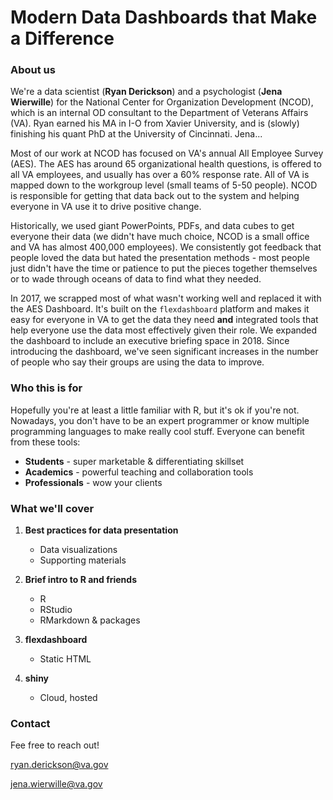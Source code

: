# Modern Data Dashboards that Make a Difference

### About us

We're a data scientist (**Ryan Derickson**) and a psychologist (**Jena Wierwille**) for the National Center for Organization Development (NCOD), which is an internal OD consultant to the Department of Veterans Affairs (VA). Ryan earned his MA in I-O from Xavier University, and is (slowly) finishing his quant PhD at the University of Cincinnati. Jena... 

Most of our work at NCOD has focused on VA's annual All Employee Survey (AES). The AES has around 65 organizational health questions, is offered to all VA employees, and usually has over a 60% response rate. All of VA is mapped down to the workgroup level (small teams of 5-50 people). NCOD is responsible for getting that data back out to the system and helping everyone in VA use it to drive positive change.  

Historically, we used giant PowerPoints, PDFs, and data cubes to get everyone their data (we didn't have much choice, NCOD is a small office and VA has almost 400,000 employees). We consistently got feedback that people loved the data but hated the presentation methods - most people just didn't have the time or patience to put the pieces together themselves or to wade through oceans of data to find what they needed. 

In 2017, we scrapped most of what wasn't working well and replaced it with the AES Dashboard. It's built on the ```flexdashboard``` platform and makes it easy for everyone in VA to get the data they need **and** integrated tools that help everyone use the data most effectively given their role. We expanded the dashboard to include an executive briefing space in 2018. Since introducing the dashboard, we've seen significant increases in the number of people who say their groups are using the data to improve.  





### Who this is for

Hopefully you're at least a little familiar with R, but it's ok if you're not. Nowadays, you don't have to be an expert programmer or know multiple programming languages to make really cool stuff. Everyone can benefit from these tools: 

- **Students** - super marketable & differentiating skillset  
- **Academics** - powerful teaching and collaboration tools  
- **Professionals** - wow your clients 





### What we'll cover

1. **Best practices for data presentation**
    - Data visualizations
    - Supporting materials

2. **Brief intro to R and friends**
    - R
    - RStudio
    - RMarkdown & packages

3. **flexdashboard**
    - Static HTML

4. **shiny**
    - Cloud, hosted  
    
    
### Contact

Fee free to reach out! <br>

ryan.derickson@va.gov  

jena.wierwille@va.gov
    











